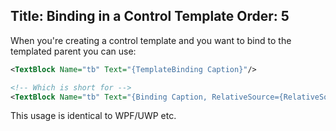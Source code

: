 Title: Binding in a Control Template
Order: 5
---

When you're creating a control template and you want to bind to the templated parent you can use:

```xml
<TextBlock Name="tb" Text="{TemplateBinding Caption}"/>

<!-- Which is short for -->
<TextBlock Name="tb" Text="{Binding Caption, RelativeSource={RelativeSource TemplatedParent}}"/>
```

This usage is identical to WPF/UWP etc.